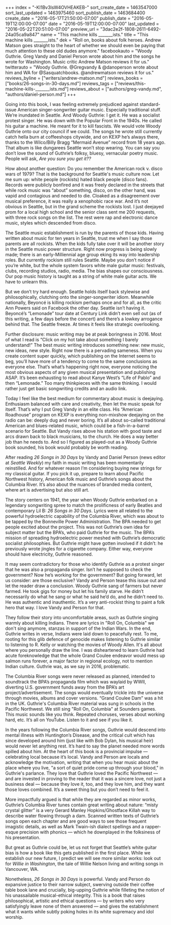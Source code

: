 +++
index = "-KI1Bv3lsW4OVHEAKEB-"
sort_create_date = 1463547000
sort_last_updated = 1463975460
sort_publish_date = 1463684400
create_date = "2016-05-17T21:50:00-07:00"
publish_date = "2016-05-19T12:00:00-07:00"
date = "2016-05-19T12:00:00-07:00"
last_updated = "2016-05-22T20:51:00-07:00"
preview_url = "3dac2e2f-1808-2611-6492-24a05ca9a847"
name = "This machine kills _______ists."
title = "This machine kills _______ists."
dek = "Roll on, books about folk heroes. Andrew Matson goes straight to the heart of whether we should even be paying that much attention to these old dudes anymore."
facebookauto = "Woody Guthrie. Greg Vandy and Daniel Person wrote about him and the songs he wrote for Washington. Music critic Andrew Matson reviews it for us."
twitterauto = "Woody Guthrie. @Gregvandy & @danoperson wrote about him and WA for @Sasquatchbooks. @andrewmatson reviews it for us."
reviews_byline = ["writers/andrew-matson.md"]
reviews_books = ["books/26-songs-in-30-days.md"]
reviews_tags = ["reviews/this-machine-kills-_______ists.md"]
reviews_about = ["authors/greg-vandy.md", "authors/daniel-person.md"]
+++

Going into this book, I was feeling extremely prejudiced against standard-issue American singer-songwriter guitar music. Especially traditional stuff. We’re inundated in Seattle. And Woody Guthrie: I get it. He was a socialist protest singer. He was down with the Popular Front in the 1940s. He called his guitar a machine. He meant for it to kill fascists. We would vote Woody Guthrie onto our city council if we could. The songs he wrote still currently catch hella burn at coffeeshops citywide, and on KEXP he’s always there, thanks to the Wilco/Billy Bragg “Mermaid Avenue” record from 18 years ago. That album is like dungarees Seattle won’t stop wearing. You can say you don’t love the sound of Guthrie’s folksy, bluesy, vernacular poetry music. People will ask, _Are you sure you get it??_

How about another question: Do you remember the American rock v. disco wars of 1979? That is the background for Seattle's music culture now. Let me sum up: white people (rockists) hated black people (disco fans). Records were publicly bonfired and it was freely declared in the streets that while rock music was “about” something, disco, on the other hand, was vapid and contagious and needed to die. Cloaked as a disagreement over musical preference, it was really a xenophobic race war. And it’s not obvious in Seattle, but in the grand scheme the rockists lost. I just deejayed prom for a local high school and the senior class sent me 200 requests, with three rock songs on the list. The rest were rap and electronic dance music, styles which descended from disco.  

The Seattle music establishment is run by the parents of those kids. Having written about music for ten years in Seattle, trust me when I say those parents are all rockists. When the kids fully take over it will be another story in the Seattle music power structure. Right now progress is being slowly made; there is an early-Milliennial age group eking its way into leadership roles. But currently rockism still rules Seattle. Maybe you don’t notice if you’re white, but the whole system favors white male guitar music: festivals, clubs, recording studios, radio, media. The bias shapes our consciousness. Our pop music history is taught as a string of white male guitar acts. We have to unlearn this.

But we don’t try hard enough. Seattle holds itself back stylewise and philosophically, clutching onto the singer-songwriter idiom. Meanwhile nationally, Beyoncé is killing rockism perhaps once and for all, as the critic Ann Powers said on Facebook the other day. Seattle isn’t having it. Beyoncé’s “Lemonade” tour date at Century Link didn’t even sell out (as of this writing, a few days before the concert) and there’s a lowkey arrogance behind that. The Seattle freeze. At times it feels like strategic overlooking. 

Further disclosure: music writing may be at peak boringness in 2016. Most of what I read is “Click on my hot take about something I barely understand!” The best music writing introduces something new: new music, new ideas, new style. Right now there is a pervading sameness. When you create content super quickly, which publishing on the Internet seems to beg, you’ll have more of a tendency to come to the same conclusions as everyone else. That’s what’s happening right now, everyone noticing the most obvious aspects of any given musical presentation and publishing ASAP. It’s been exhausting to read about Kanye West’s “Life of Pablo” and then “Lemonade.” Too many thinkpieces with the same thinking. I would rather just get basic songwriting credits and an audio link.

Today I feel like the best medium for commentary about music is deejaying. Enthusiasm balanced with care and creativity, then let the music speak for itself. That’s why I put Greg Vandy in an elite class. His “American Roadhouse” program on KEXP is everything non-mixshow deejaying on the radio can be: deeply dug and never boring. It’s all about so-called traditional American and blues-related music, which could be a fish-in-a-barrel scenario for Seattle. But Vandy rises above his station with good taste and arcs drawn back to black musicians, to the church. He does a way better job than he needs to. And so I figured as played-out as a Woody Guthrie book sounded, his book would probably be worth reading. 

After reading _26 Songs in 30 Days_ by Vandy and Daniel Person (news editor at _Seattle Weekly_) my faith in music writing has been momentarily reinstilled. And for whatever reason I’m considering buying new strings for my classical guitar. If you pick it up, prepare to learn about Pacific Northwest history, American folk music and Guthrie’s songs about the Columbia River. It’s also about the nuances of branded media content, where art is advertising but also still art.

The story centers on 1941, the year when Woody Guthrie embarked on a legendary songwriting spree to match the prolificness of early Beatles and contemporary Lil B: _26 Songs in 30 Days_. Lyrics were all related to the powerful hydroelectric capability of the Columbia River, which was about to be tapped by the Bonneville Power Administration. The BPA needed to get people excited about the project. This was not Guthrie’s own idea for subject matter but the BPA’s, who paid Guthrie for the music. The BPA’s mission of spreading hydroelectric power meshed with Guthrie’s democratic socialist philosophies. But Guthrie might have gotten involved if it didn’t: he previously wrote jingles for a cigarette company. Either way, everyone should have electricity, Guthrie reasoned. 

It may seem contradictory for those who identify Guthrie as a protest singer that he was also a propaganda singer. Isn’t he supposed to check the government? Now he’s working for the government? But going forward, let us consider: are those exclusive? Vandy and Person tease this issue out and let the reader draw a conclusion. Woody Guthrie sang of farmers but never farmed. He took gigs for money but let his family starve. He didn’t necessarily do what he sang or what he said he’d do, and he didn’t need to. He was authentic and inauthentic. It’s a very anti-rockist thing to paint a folk hero that way. I love Vandy and Person for that. 

They follow their story into uncomfortable areas, such as Guthrie singing warmly about killing Indians. There are lyrics in "Roll On, Columbia" we don't sing anymore, stanzas in support of the Indian Wars. In the end, Guthrie writes in verse, Indians were laid down to peacefully rest. To me, rooting for this glib defence of genocide makes listening to Guthrie similar to listening to R. Kelly or watching the movies of Woody Allen. It's all about where you personally draw the line. I was disheartened to learn Guthrie had acute foreknowledge that the whole Grand Coulee endeavor would mess up salmon runs forever, a major factor in regional ecology, not to mention Indian culture. Guthrie was, as we say in 2016, problematic. 

The Columbia River songs were never released as planned, intended to soundtrack the BPA’s propaganda film which was waylaid by WWII, diverting U.S. government funds away from the BPA’s art project/advertisement. The songs would eventually trickle into the universe through movies, albums and cover versions. “Grand Coulee Dam” was a hit in the UK. Guthrie's Columbia River material was sung in schools in the Pacific Northwest. We still sing "Roll On, Columbia" at Sounders games. This music sounds like you think. Repeated choruses, verses about working hard, etc. It’s all on YouTube. Listen to it and see if you like it. 

In the years following the Columbia River songs, Guthrie would descend into mental illness with Huntington’s Disease, and the critical cult which has since developed around him (just like with Bob Dylan, his musical heir) would never let anything rest. It’s hard to say the planet needed more words spilled about him. At the heart of this book is a provincial impulse  &mdash; celebrating local because it’s local. Vandy and Person are locals and acknowledge the motivation, writing that when you hear music about the place where you live, "a sort of quiet pride come up through your blood," in Guthrie's parlance. They love that Guthrie loved the Pacific Northwest &mdash; and are invested in proving to the reader that it was a sincere love, not just a business deal &mdash; because they love it, too, and they love him, and they want those loves combined. It’s a sweet thing but you don’t need to feel it. 

More impactfully argued is that while they are regarded as minor works, Guthrie’s Columbia River tunes contain great writing about nature: “misty crystal glitter” is a very Gerard Manley Hopkins/Ghostface Killah way to describe water flowing through a dam. Scanned written texts of Guthrie’s songs open each chapter and are good ways to see those frequent imagistic details, as well as Mark Twain-ish dialect spellings and a rapper-esque precision with phonics &mdash; which he downplayed in the folksiness of his presentation. 

But great as Guthrie could be, let us not forget that Seattle’s white guitar bias is how a book like this gets published in the first place. While we establish our new future, I predict we will see more similar works: look out for _Willie in Washington_, the tale of Willie Nelson living and writing songs in Vancouver, WA. 

Nonetheless, _26 Songs in 30 Days_ is powerful. Vandy and Person do expansive justice to their narrow subject, swerving outside their coffee table book lane and crucially, big-upping Guthrie while filleting the notion of his unassailable musical-ethical integrity. This is a book that raises philosophical, artistic and ethical questions &mdash; by writers who very satisfyingly leave none of them answered &mdash; and gives the establishment what it wants while subtly poking holes in its white supremacy and idol worship. 